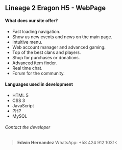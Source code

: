 ## Lineage 2 Eragon H5 - WebPage

#### What does our site offer?

- Fast loading navigation.
- Show us new events and news on the main page.
- Intuitive menu.
- Web account manager and advanced gaming.
- Top of the best clans and players.
- Shop for purchases or donations.
- Advanced item finder.
- Real time chat.
- Forum for the community.

#### Languages used in development

- HTML 5
- CSS 3
- JavaScript
- PHP
- MySQL

###### Contact the developer
> **Edwin Hernandez**
WhatsApp: +58 424 912 1031<
